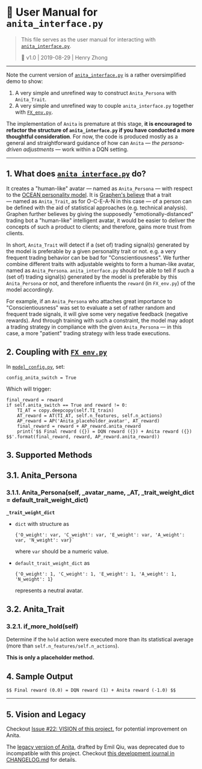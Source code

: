 # 🔰 User Manual for `anita_interface.py`

> This file serves as the user manual for interacting with [`anita_interface.py`](https://github.com/choH/half_tael_DQN/blob/master/anita/anita_interface.py).
>
> 📌 v1.0 | 2019-08-29 | Henry Zhong

---

Note the current version of [`anita_interface.py`](https://github.com/choH/half_tael_DQN/blob/master/anita/anita_interface.py) is a rather oversimplified demo to show:
1. A very simple and unrefined way to construct `Anita_Persona` with `Anita_Trait`.
2. A very simple and unrefined way to couple `anita_interface.py` together with [`FX_env.py`](https://github.com/choH/half_tael_DQN/blob/master/DQN_v3.0/FX_env.py).

The implementation of `Anita` is premature at this stage, **it is encouraged to refactor the structure of `anita_interface.py` if you have conducted a more thoughtful consideration**. For now, the code is produced mostly as a general and straightforward guidance of how can `Anita` — *the persona-driven adjustments* — work within a DQN setting.

---
## 1. What does [`anita_interface.py`](https://github.com/choH/half_tael_DQN/blob/master/anita/anita_interface.py) do?

It creates a "human-like" avatar — named as `Anita_Persona` — with respect to the [OCEAN personality model](https://en.wikipedia.org/wiki/Big_Five_personality_traits). It is [Graphen's believe](https://www.graphen.ai/dev/anita/) that a trait — named as `Anita_Trait`, as for O-C-E-A-N in this case — of a person can be defined with the aid of statistical approaches (e.g. technical analysis). Graphen further believes by giving the supposedly "emotionally-distanced" trading bot a "human-like" intelligent avatar, it would be easier to deliver the concepts of such a product to clients; and therefore, gains more trust from clients.

In short, `Anita_Trait` will detect if a (set of) trading signal(s) generated by the model is preferable by a given personality trait or not. e.g. a very frequent trading behavior can be bad for "Conscientiousness".
We further combine different traits with adjustable weights to form a human-like avatar, named as `Anita_Persona`. `anita_interface.py` should be able to tell if such a (set of) trading signal(s) generated by the model is preferable by this `Anita_Persona` or not, and therefore influents the `reward` (in `FX_env.py`) of the model accordingly.

For example, if an `Anita_Persona` who attaches great importance to "Conscientiousness" was set to evaluate a set of rather random and frequent trade signals, it will give some very negative feedback (negative rewards). And through training with such a constraint, the model may adopt a trading strategy in compliance with the given `Anita_Persona` — in this case, a more "patient" trading strategy with less trade executions.


## 2. Coupling with [`FX_env.py`](https://github.com/choH/half_tael_DQN/blob/master/DQN_v3.0/FX_env.py)

In [`model_config.py`](https://github.com/choH/half_tael_DQN/blob/master/model_config.py), set:
```
config_anita_switch = True
```

Which will trigger:
```
final_reward = reward
if self.anita_switch == True and reward != 0:
    TI_AT = copy.deepcopy(self.TI_train)
    AT_reward = AT(TI_AT, self.n_features, self.n_actions)
    AP_reward = AP('Anita_placeholder_avatar', AT_reward)
    final_reward = reward + AP_reward.anita_reward
    print('$$ Final reward ({}) = DQN reward ({}) + Anita reward ({}) $$'.format(final_reward, reward, AP_reward.anita_reward))
```


## 3. Supported Methods

## 3.1. Anita_Persona

### 3.1.1. Anita_Persona(self, _avatar_name, _AT, _trait_weight_dict = default_trait_weight_dict)
**`_trait_weight_dict`**
* `dict` with structure as
    ```
    {'O_weight': var, 'C_weight': var, 'E_weight': var, 'A_weight': var, 'N_weight': var}`
    ```
    where `var` should be a numeric value.

* `default_trait_weight_dict` as
    ```
    {'O_weight': 1, 'C_weight': 1, 'E_weight': 1, 'A_weight': 1, 'N_weight': 1}
    ```
    represents a neutral avatar.


## 3.2. Anita_Trait


### 3.2.1. if_more_hold(self)
Determine if the `hold` action were executed more than its statistical average (more than `self.n_features/self.n_actions`).

**This is only a placeholder method.**


## 4. Sample Output

```
$$ Final reward (0.0) = DQN reward (1) + Anita reward (-1.0) $$
```

---

## 5. Vision and Legacy

Checkout [Issue #22: VISION of this project.](https://github.com/choH/half_tael_DQN/issues/22) for potential improvement on Anita.

The [legacy version of Anita](https://github.com/choH/half_tael_DQN/tree/master/legacy_ref/legacy_anita), drafted by Emil Qiu, was deprecated due to incompatible with this project. Checkout [this development journal in CHANGELOG.md](https://github.com/choH/half_tael_DQN/blob/master/CHANGELOG.md#2019-08-08--legacy-anita-plot-hole-discovered--henry) for details.